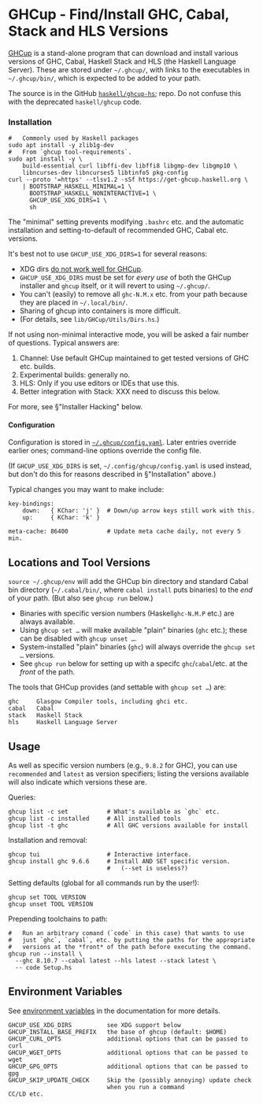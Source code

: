 GHCup - Find/Install GHC, Cabal, Stack and HLS Versions
=======================================================

[GHCup] is a stand-alone program that can download and install various
versions of GHC, Cabal, Haskell Stack and HLS (the Haskell Language
Server). These are stored under `~/.ghcup/`, with links to the executables
in `~/.ghcup/bin/`, which is expected to be added to your path.

The source is in the GitHub [`haskell/ghcup-hs`]; repo.
Do not confuse this with the deprecated `haskell/ghcup` code.

### Installation

    #   Commonly used by Haskell packages
    sudo apt install -y zlib1g-dev
    #   From `ghcup tool-requirements`.
    sudo apt install -y \
        build-essential curl libffi-dev libffi8 libgmp-dev libgmp10 \
        libncurses-dev libncurses5 libtinfo5 pkg-config
    curl --proto '=https' --tlsv1.2 -sSf https://get-ghcup.haskell.org \
        | BOOTSTRAP_HASKELL_MINIMAL=1 \
          BOOTSTRAP_HASKELL_NONINTERACTIVE=1 \
          GHCUP_USE_XDG_DIRS=1 \
          sh

The "minimal" setting prevents modifying `.bashrc` etc. and the automatic
installation and setting-to-default of recommended GHC, Cabal etc.
versions.

It's best not to use `GHCUP_USE_XDG_DIRS=1` for several reasons:
- XDG dirs [do not work well for GHCup][issuecomment-1363335336].
- `GHCUP_USE_XDG_DIRS` must be set for _every use_ of both the GHCup
  installer and `ghcup` itself, or it will revert to using `~/.ghcup/`.
- You can't (easily) to remove all `ghc-N.M.x` etc. from your path
  because they are placed in `~/.local/bin/`.
- Sharing of ghcup into containers is more difficult.
- (For details, see `lib/GHCup/Utils/Dirs.hs`.)

If not using non-minimal interactive mode, you will be asked a fair number
of questions. Typical answers are:
1. Channel: Use `D`efault GHCup maintained to get tested versions of GHC
   etc. builds.
2. Experimental builds: generally no.
3. HLS: Only if you use editors or IDEs that use this.
4. Better integration with Stack: XXX need to discuss this below.

For more, see §"Installer Hacking" below.

#### Configuration

Configuration is stored in [`~/.ghcup/config.yaml`]. Later entries override
earlier ones; command-line options override the config file.

(If `GHCUP_USE_XDG_DIRS` is set, `~/.config/ghcup/config.yaml` is used
instead, but don't do this for reasons described in §"Installation" above.)

Typical changes you may want to make include:

    key-bindings:
        down:   { KChar: 'j' }  # Down/up arrow keys still work with this.
        up:     { KChar: 'k' }

    meta-cache: 86400           # Update meta cache daily, not every 5 min.


Locations and Tool Versions
---------------------------

`source ~/.ghcup/env` will add the GHCup bin directory and standard Cabal
bin directory (`~/.cabal/bin/`, where `cabal install` puts binaries) to the
_end_ of your path. (But also see `ghcup run` below.)

* Binaries with specific version numbers (Haskell`ghc-N.M.P` etc.) are
  always available.
* Using `ghcup set …` will make available "plain" binaries (`ghc` etc.);
  these can be disabled with `ghcup unset …`.
* System-installed "plain" binaries (`ghc`) will always override the
  `ghcup set …` versions.
* See `ghcup run` below for setting up with a specifc `ghc`/`cabal`/etc.
  at the _front_ of the path.

The tools that GHCup provides (and settable with `ghcup set …`) are:

    ghc     Glasgow Compiler tools, including ghci etc.
    cabal   Cabal
    stack   Haskell Stack
    hls     Haskell Language Server


Usage
-----

As well as specific version numbers (e.g., `9.8.2` for GHC), you can
use `recommended` and `latest` as version specifiers; listing the
versions available will also indicate which versions these are.

Queries:

    ghcup list -c set           # What's available as `ghc` etc.
    ghcup list -c installed     # All installed tools
    ghcup list -t ghc           # All GHC versions available for install

Installation and removal:

    ghcup tui                   # Interactive interface.
    ghcup install ghc 9.6.6     # Install AND SET specific version.
                                #   (--set is useless?)

Setting defaults (global for all commands run by the user!):

    ghcup set TOOL VERSION
    ghcup unset TOOL VERSION

Prepending toolchains to path:

    #   Run an arbitrary comand (`code` in this case) that wants to use
    #   just `ghc`, `cabal`, etc. by putting the paths for the appropriate
    #   versions at the *front* of the path before executing the command.
    ghcup run --install \
      --ghc 8.10.7 --cabal latest --hls latest --stack latest \
      -- code Setup.hs


Environment Variables
---------------------

See [environment variables] in the documentation for more details.

    GHCUP_USE_XDG_DIRS          see XDG support below
    GHCUP_INSTALL_BASE_PREFIX   the base of ghcup (default: $HOME)
    GHCUP_CURL_OPTS             additional options that can be passed to curl
    GHCUP_WGET_OPTS             additional options that can be passed to wget
    GHCUP_GPG_OPTS              additional options that can be passed to gpg
    GHCUP_SKIP_UPDATE_CHECK     Skip the (possibly annoying) update check
                                when you run a command
    CC/LD etc.



<!-------------------------------------------------------------------->
[GHCup]: https://www.haskell.org/ghcup/
[More on installation]: https://www.haskell.org/ghcup/guide/#more-on-installation
[User Guide]: https://www.haskell.org/ghcup/guide/
[`haskell/ghcup-hs`]: https://gitlab.haskell.org/haskell/ghcup-hs
[`~/.ghcup/config.yaml`]: https://github.com/haskell/ghcup-hs/blob/master/data/config.yaml
[bs]: https://github.com/haskell/ghcup-hs/blob/master/scripts/bootstrap/bootstrap-haskell
[environment variables]: https://www.haskell.org/ghcup/guide/#env-variables
[issuecomment-1363335336]: https://github.com/haskell/ghcup-hs/issues/729#issuecomment-1363335336
